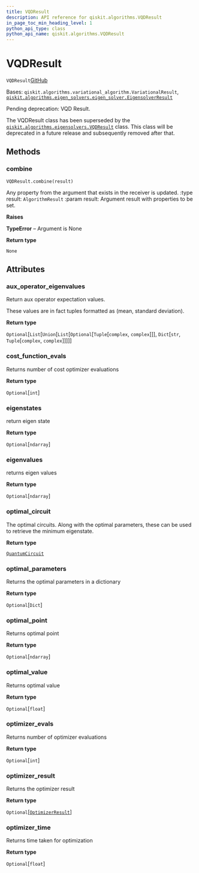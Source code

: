 ```yaml
---
title: VQDResult
description: API reference for qiskit.algorithms.VQDResult
in_page_toc_min_heading_level: 1
python_api_type: class
python_api_name: qiskit.algorithms.VQDResult
---
```


# VQDResult

<span id="qiskit.algorithms.VQDResult" />

`VQDResult`[GitHub](https://github.com/qiskit/qiskit/tree/stable/0.40/qiskit/algorithms/eigen_solvers/vqd.py "view source code")

Bases: `qiskit.algorithms.variational_algorithm.VariationalResult`, [`qiskit.algorithms.eigen_solvers.eigen_solver.EigensolverResult`](qiskit.algorithms.EigensolverResult "qiskit.algorithms.eigen_solvers.eigen_solver.EigensolverResult")

Pending deprecation: VQD Result.

The VQDResult class has been superseded by the [`qiskit.algorithms.eigensolvers.VQDResult`](qiskit.algorithms.eigensolvers.VQDResult "qiskit.algorithms.eigensolvers.VQDResult") class. This class will be deprecated in a future release and subsequently removed after that.

## Methods

### combine

<span id="qiskit.algorithms.VQDResult.combine" />

`VQDResult.combine(result)`

Any property from the argument that exists in the receiver is updated. :type result: `AlgorithmResult` :param result: Argument result with properties to be set.

**Raises**

**TypeError** – Argument is None

**Return type**

`None`

## Attributes

<span id="qiskit.algorithms.VQDResult.aux_operator_eigenvalues" />

### aux\_operator\_eigenvalues

Return aux operator expectation values.

These values are in fact tuples formatted as (mean, standard deviation).

**Return type**

`Optional`\[`List`\[`Union`\[`List`\[`Optional`\[`Tuple`\[`complex`, `complex`]]], `Dict`\[`str`, `Tuple`\[`complex`, `complex`]]]]]

<span id="qiskit.algorithms.VQDResult.cost_function_evals" />

### cost\_function\_evals

Returns number of cost optimizer evaluations

**Return type**

`Optional`\[`int`]

<span id="qiskit.algorithms.VQDResult.eigenstates" />

### eigenstates

return eigen state

**Return type**

`Optional`\[`ndarray`]

<span id="qiskit.algorithms.VQDResult.eigenvalues" />

### eigenvalues

returns eigen values

**Return type**

`Optional`\[`ndarray`]

<span id="qiskit.algorithms.VQDResult.optimal_circuit" />

### optimal\_circuit

The optimal circuits. Along with the optimal parameters, these can be used to retrieve the minimum eigenstate.

**Return type**

[`QuantumCircuit`](qiskit.circuit.QuantumCircuit "qiskit.circuit.quantumcircuit.QuantumCircuit")

<span id="qiskit.algorithms.VQDResult.optimal_parameters" />

### optimal\_parameters

Returns the optimal parameters in a dictionary

**Return type**

`Optional`\[`Dict`]

<span id="qiskit.algorithms.VQDResult.optimal_point" />

### optimal\_point

Returns optimal point

**Return type**

`Optional`\[`ndarray`]

<span id="qiskit.algorithms.VQDResult.optimal_value" />

### optimal\_value

Returns optimal value

**Return type**

`Optional`\[`float`]

<span id="qiskit.algorithms.VQDResult.optimizer_evals" />

### optimizer\_evals

Returns number of optimizer evaluations

**Return type**

`Optional`\[`int`]

<span id="qiskit.algorithms.VQDResult.optimizer_result" />

### optimizer\_result

Returns the optimizer result

**Return type**

`Optional`\[[`OptimizerResult`](qiskit.algorithms.optimizers.OptimizerResult "qiskit.algorithms.optimizers.optimizer.OptimizerResult")]

<span id="qiskit.algorithms.VQDResult.optimizer_time" />

### optimizer\_time

Returns time taken for optimization

**Return type**

`Optional`\[`float`]

